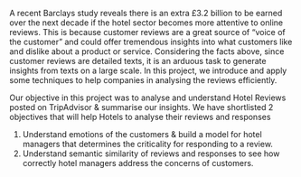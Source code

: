 A recent Barclays study reveals there is an extra £3.2 billion to be earned over the next decade if the hotel sector becomes more attentive to online reviews. This is because customer reviews are a great source of “voice of the customer” and could offer tremendous insights into what customers like and dislike about a product or service. Considering the facts above, since customer reviews are detailed texts, it is an arduous task to generate insights from texts on a large scale. In this project, we introduce and apply some techniques to help companies in analysing the reviews efficiently.

Our objective in this project was to analyse and understand Hotel Reviews posted on TripAdvisor & summarise our insights. We have shortlisted 2 objectives that will help Hotels to analyse their reviews and responses

1. Understand emotions of the customers & build a model for hotel managers that determines the criticality for responding to a review.
2. Understand semantic similarity of reviews and responses to see how correctly hotel managers address the concerns of customers. 
